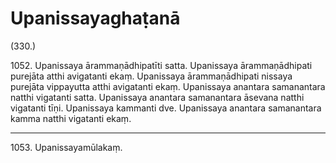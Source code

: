 

# Upanissayaghaṭanā







(330.)

1052\. Upanissaya ārammaṇādhipatīti satta. Upanissaya ārammaṇādhipati purejāta atthi avigatanti ekaṃ. Upanissaya ārammaṇādhipati nissaya purejāta vippayutta atthi avigatanti ekaṃ. Upanissaya anantara samanantara natthi vigatanti satta. Upanissaya anantara samanantara āsevana natthi vigatanti tīṇi. Upanissaya kammanti dve. Upanissaya anantara samanantara kamma natthi vigatanti ekaṃ.

---

1053\. Upanissayamūlakaṃ.





